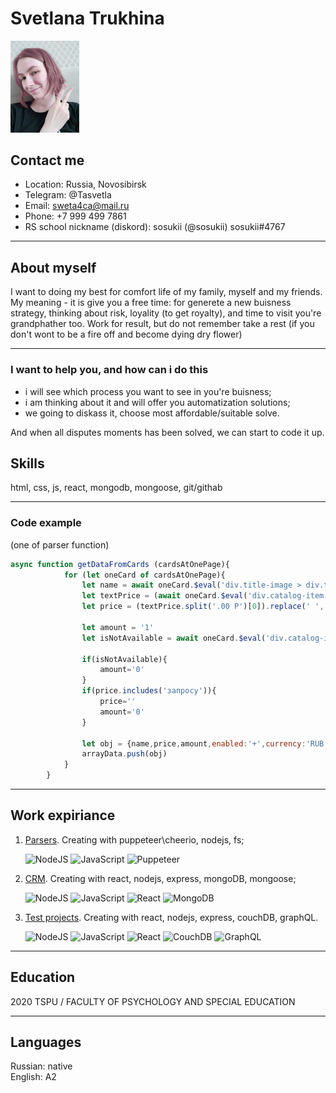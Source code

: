 # Svetlana Trukhina

<img src="./myphoto.jpg" width="110" alt="my photo here">

## Contact me  

* Location: Russia, Novosibirsk
* Telegram: @Tasvetla
* Email: sweta4ca@mail.ru
* Phone: +7 999 499 7861
* RS school nickname (diskord): sosukii (@sosukii) sosukii#4767

---

## About myself

I want to doing my best for comfort life of my family, myself and my friends. \
My meaning - it is give you a free time: for generete a new buisness strategy, thinking about risk, loyality (to get royalty), and time to visit you're grandphather too. Work for result, but do not remember take a rest (if you don't wont to be a fire off and become dying dry flower)

---

### I want to help you, and how can i do this

* i will see which process you want to see in you're buisness;
* i am thinking about it and will offer you automatization solutions;
* we going to diskass it, choose most affordable/suitable solve.

And when all disputes moments has been solved, we can start to code it up.

## Skills

html, css, js, react, mongodb, mongoose, git/githab

---

### Code example

(one of parser function)

```javascript
async function getDataFromCards (cardsAtOnePage){
            for (let oneCard of cardsAtOnePage){
                let name = await oneCard.$eval('div.title-image > div.title-wrap > a', e => e.textContent)
                let textPrice = (await oneCard.$eval('div.catalog-item-price > ul ', e => e.textContent)).split('Розничная цена: ')[1]
                let price = (textPrice.split('.00 Р')[0]).replace(' ','')

                let amount = '1'
                let isNotAvailable = await oneCard.$eval('div.catalog-item-quantity-wrap.authorized > div.catalog-item-quantity > div.region-quantity', e=> e.textContent.includes('Нет'))

                if(isNotAvailable){
                    amount='0'
                }
                if(price.includes('запросу')){
                    price=''
                    amount='0'
                }

                let obj = {name,price,amount,enabled:'+',currency:'RUB'}
                arrayData.push(obj)
            }
        }
```

---

## Work expiriance

1. [Parsers](https://github.com/sosukii/3parsers_exe). Creating with puppeteer\cheerio, nodejs, fs;

    ![NodeJS](https://img.shields.io/badge/-NodeJS-9c5?style=flat&logo=node.js)
    ![JavaScript](https://img.shields.io/badge/-JavaScript-000?style=flat&logo=javascript)
    ![Puppeteer](https://img.shields.io/badge/-Puppeteer-fff?style=flat&logo=puppeteer)

2. [CRM](https://github.com/sosukii/crm). Creating with react, nodejs, express, mongoDB, mongoose;

    ![NodeJS](https://img.shields.io/badge/-NodeJS-9c5?style=flat&logo=node.js)
    ![JavaScript](https://img.shields.io/badge/-JavaScript-000?style=flat&logo=javascript)
    ![React](https://img.shields.io/badge/-React-000?style=flat&logo=react)
    ![MongoDB](https://img.shields.io/badge/-MongoDB-000?style=flat&logo=mongodb)

3. [Test projects](https://github.com/sosukii/booksAuthors). Creating with react, nodejs, express, couchDB, graphQL.

    ![NodeJS](https://img.shields.io/badge/-NodeJS-9c5?style=flat&logo=node.js)
    ![JavaScript](https://img.shields.io/badge/-JavaScript-000?style=flat&logo=JavaScript)
    ![React](https://img.shields.io/badge/-React-000?style=flat&logo=react)
    ![CouchDB](https://img.shields.io/badge/-CouchDB-dd2427)
    ![GraphQL](https://img.shields.io/badge/-Graphql-da0093?style=flat&logo=graphql)

---

## Education

2020 TSPU / FACULTY OF PSYCHOLOGY AND SPECIAL EDUCATION

---

## Languages

Russian: native \
English: A2
